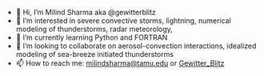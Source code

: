 - 👋 Hi, I’m Milind Sharma aka @gewitterblitz
- 👀 I’m interested in severe convective storms, lightning, numerical modeling of thunderstorms, radar meteorology, 
- 🌱 I’m currently learning Python and FORTRAN
- 💞️ I’m looking to collaborate on aerosol-convection interactions, idealized modeling of sea-breeze initiated thunderstorms 
- 📫 How to reach me: milindsharma@tamu.edu or [Gewitter_Blitz](https://twitter.com/Gewitter_Blitz)

<!---
gewitterblitz/gewitterblitz is a ✨ special ✨ repository because its `README.md` (this file) appears on your GitHub profile.
You can click the Preview link to take a look at your changes.
--->
